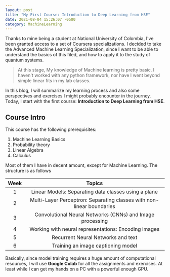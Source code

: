 ```yaml
---
layout: post
title: "My First Course: Introduction to Deep Learning from HSE"
date: 2021-08-04 15:26:07 -0500
category: MachineLearning
---
```


Thanks to mine being a student at National University of Colombia, I've been granted access to a set of Coursera specializations. I decided to take the Advanced Machine Learning Specialization, since I want to be able to understand the basics of this filed, and how to apply it to the study of quantum systems.

> At this stage, My knowledge of Machine learning is pretty basic. I haven't worked with any python framework, nor have I went beyond simple linear fits in my lab classes.

In this blog, I will summarize my learning process and also some perspectives and exercises I might probably encounter in the journey. Today, I start with the first course: **Introduction to Deep Learning from HSE**.

## Course Intro

This course has the following prerequisites:

1. Machine Learning Basics
1. Probability theory
1. Linear Algebra
1. Calculus

Most of them I have in decent amount, except for Machine Learning. The structure is as follows

| Week |                                Topics                                 |
| :--: | :-------------------------------------------------------------------: |
|  1   |         Linear Models: Separating data classes using a plane          |
|  2   | Multi-Layer Perceptron: Separating classes with non-linear boundaries |
|  3   |       Convolutional Neural Networks (CNNs) and Image processing       |
|  4   |         Working with neural representations: Encoding images          |
|  5   |                  Recurrent Neural Networks and text                   |
|  6   |                  Training an image captioning model                   |

Basically, since model training requires a huge amount of computational resources, I will use **Google Colab** for all the assignments and exercises. At least while I can get my hands on a PC with a powerful enough GPU.
